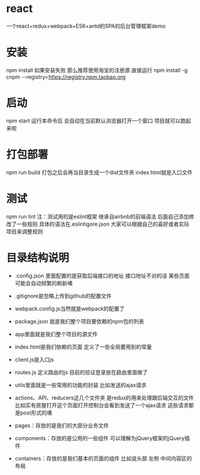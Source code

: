 # react
一个react+redux+webpack+ES6+antd的SPA的后台管理框架demo

# 安装
npm install
如果安装失败  那么推荐使用淘宝的注册源 直接运行 npm install -g cnpm --registry=https://registry.npm.taobao.org

# 启动
npm  start
运行本命令后  会自动在当前默认浏览器打开一个窗口  项目就可以跑起来啦



# 打包部署
npm run build
打包之后会再当目录生成一个dist文件夹  index.html就是入口文件 

# 测试
npm run lint
注：测试用的是eslint框架  继承自airbnb的前端语法  后面自己添加修改了一些规则
具体的语法在.eslintigore.json  大家可以根据自己的喜好或者实际项目来调整规则


# 目录结构说明
+ .config.json  里面配置的是获取后端接口的地址  接口地址不对的话   某些页面可能会自动频繁的刷新噢
+ .gitignore是忽略上传到github的配置文件
+ webpack.config.js当然就是webpack的配置了  
+ package.json  就是我们整个项目要依赖的npm包的列表
+ app里面就是我们整个项目的源文件  
+ index.html是我们依赖的页面  定义了一些全局要用到的常量
+ client.js是入口js  
+ routes.js  定义路由的js  目前的验证登录放在路由里面做了 
+ utils里面就是一些常用的功能的封装  比如发送的ajax请求
+ actions、API、reducers这几个文件夹  是redux的用来处理跟后端交互的文件 比如实有房屋打开这个页面打开控制台会看到发送了一个ajax请求  这些请求都是post形式的噢

+ pages：存放的是我们的大部分业务文件
+ components：存放的是公用的一些组件  可以理解为jQuery框架的jQuery插件
+ containers：存放的是我们基本的页面的组件  比如说头部 左侧 中间内容区的布局 
